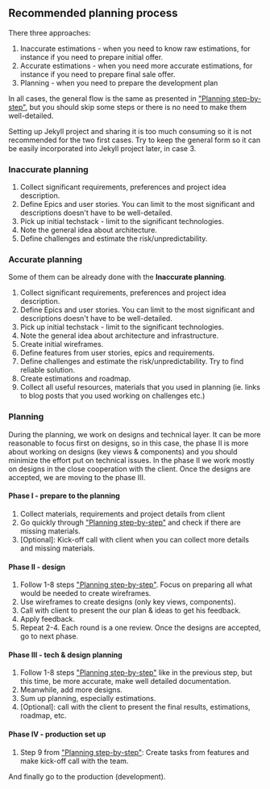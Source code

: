 ## Recommended planning process

There three approaches:

1. Inaccurate estimations - when you need to know raw estimations, for instance if you need to prepare initial offer.
2. Accurate estimations - when you need more accurate estimations, for instance if you need to prepare final sale offer.
3. Planning - when you need to prepare the development plan

In all cases, the general flow is the same as presented in ["Planning step-by-step"](step_by_step.md),
but you should skip some steps or there is no need to make them well-detailed.

Setting up Jekyll project and sharing it is too much consuming so it is not recommended for the two first cases. Try to keep the general form so it can be easily incorporated into Jekyll project later, in case 3.


### Inaccurate planning

1. Collect significant requirements, preferences and project idea description.
2. Define Epics and user stories. You can limit to the most significant and descriptions doesn't have to be well-detailed.
3. Pick up initial techstack - limit to the significant technologies.
4. Note the general idea about architecture.
5. Define challenges and estimate the risk/unpredictability.


### Accurate planning

Some of them can be already done with the **Inaccurate planning**.

1. Collect significant requirements, preferences and project idea description.
2. Define Epics and user stories. You can limit to the most significant and descriptions doesn't have to be well-detailed.
3. Pick up initial techstack - limit to the significant technologies.
4. Note the general idea about architecture and infrastructure.
5. Create initial wireframes.
6. Define features from user stories, epics and requirements.
7. Define challenges and estimate the risk/unpredictability. Try to find reliable solution.
8. Create estimations and roadmap.
9. Collect all useful resources, materials that you used in planning (ie. links to blog posts that you used working on challenges etc.)


### Planning

During the planning, we work on designs and technical layer. It can be more reasonable to focus first on designs, so in this case, the phase II is more about working on designs (key views & components) and you should minimize the effort put on technical issues. In the phase II we work mostly on designs in the close cooperation with the client. Once the designs are accepted, we are moving to the phase III.

#### Phase I - prepare to the planning

1. Collect materials, requirements and project details from client
2. Go quickly through ["Planning step-by-step"](step_by_step.md) and check if there are missing materials.
3. [Optional]: Kick-off call with client when you can collect more details and missing materials.

#### Phase II - design

1. Follow 1-8 steps ["Planning step-by-step"](step_by_step.md). Focus on preparing all what would be needed to create wireframes.
2. Use wireframes to create designs (only key views, components).
3. Call with client to present the our plan & ideas to get his feedback.
4. Apply feedback.
5. Repeat 2-4. Each round is a one review. Once the designs are accepted, go to next phase.

#### Phase III - tech & design planning

1. Follow 1-8 steps ["Planning step-by-step"](step_by_step.md) like in the previous step, but this time, be more accurate, make well detailed documentation.
2. Meanwhile, add more designs.
3. Sum up planning, especially estimations.
4. [Optional]: call with the client to present the final results, estimations, roadmap, etc.

#### Phase IV - production set up

1. Step 9 from ["Planning step-by-step"](step_by_step.md): Create tasks from features and make kick-off call with the team.

And finally go to the production (development).

